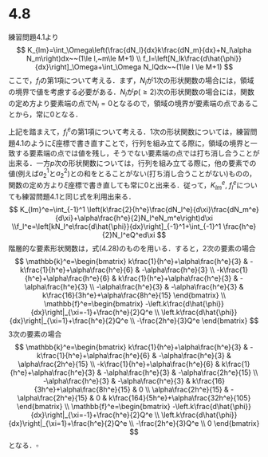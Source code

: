 # 4.8

練習問題4.1より
$$
K_{lm}=\int_\Omega\left(\frac{dN_l}{dx}k\frac{dN_m}{dx}+N_l\alpha N_m\right)dx~~(1\le l,~m\le M+1) \\
f_l=\left[N_lk\frac{d\hat{\phi}}{dx}\right]_\Omega+\int_\Omega N_lQdx~~(1\le l \le M+1)
$$
ここで，$f_l$の第1項について考える．まず，$N_l$が1次の形状関数の場合には，領域の境界で値を考慮する必要がある．$N_l$が$p(\ge2)$次の形状関数の場合には，関数の定め方より要素端の点で$N_l=0$となるので，領域の境界が要素端の点であることから，常に0となる．

上記を踏まえて，$f_l^e$の第1項について考える．1次の形状関数については，練習問題4.1のように$\xi$座標で書き直すことで，行列を組み立てる際に，領域の境界と一致する要素端の点では値を残し，そうでない要素端の点では打ち消し合うことが出来る．一方$p$次の形状関数については，行列を組み立てる際に，他の要素での値(例えば$a_2^1$と$a_2^2$)との和をとることがない(打ち消し合うことがない)ものの，関数の定め方より$\xi$座標で書き直しても常に0と出来る．従って，$K_{lm}^e,~f_l^e$についても練習問題4.1と同じ式を利用出来る．
$$
K_{lm}^e=\int_{-1}^1 \left(k\frac{2}{h^e}\frac{dN_l^e}{d\xi}\frac{dN_m^e}{d\xi}+\alpha\frac{h^e}{2}N_l^eN_m^e\right)d\xi \\f_l^e=\left[kN_l^e\frac{d\hat{\phi}}{dx}\right]_{-1}^1+\int_{-1}^1 \frac{h^e}{2}N_l^eQ^ed\xi
$$
階層的な要素形状関数は，式(4.28)のものを用いる．すると，2次の要素の場合
$$
\mathbb{k}^e=\begin{bmatrix}
k\frac{1}{h^e}+\alpha\frac{h^e}{3} & -k\frac{1}{h^e}+\alpha\frac{h^e}{6} & -\alpha\frac{h^e}{3} \\
-k\frac{1}{h^e}+\alpha\frac{h^e}{6} & k\frac{1}{h^e}+\alpha\frac{h^e}{3} & -\alpha\frac{h^e}{3} \\
-\alpha\frac{h^e}{3} & -\alpha\frac{h^e}{3} & k\frac{16}{3h^e}+\alpha\frac{8h^e}{15}
\end{bmatrix} \\
\mathbb{f}^e=\begin{bmatrix}
-\left.k\frac{d\hat{\phi}}{dx}\right|_{\xi=-1}+\frac{h^e}{2}Q^e \\
\left.k\frac{d\hat{\phi}}{dx}\right|_{\xi=1}+\frac{h^e}{2}Q^e \\
-\frac{2h^e}{3}Q^e
\end{bmatrix}
$$
3次の要素の場合
$$
\mathbb{k}^e=\begin{bmatrix}
k\frac{1}{h^e}+\alpha\frac{h^e}{3} & -k\frac{1}{h^e}+\alpha\frac{h^e}{6} & -\alpha\frac{h^e}{3} & \alpha\frac{2h^e}{15} \\
-k\frac{1}{h^e}+\alpha\frac{h^e}{6} & k\frac{1}{h^e}+\alpha\frac{h^e}{3} & -\alpha\frac{h^e}{3} & -\alpha\frac{2h^e}{15} \\
-\alpha\frac{h^e}{3} & -\alpha\frac{h^e}{3} & k\frac{16}{3h^e}+\alpha\frac{8h^e}{15} & 0 \\
\alpha\frac{2h^e}{15} & -\alpha\frac{2h^e}{15} & 0 & k\frac{164}{5h^e}+\alpha\frac{32h^e}{105}
\end{bmatrix} \\
\mathbb{f}^e=\begin{bmatrix}
-\left.k\frac{d\hat{\phi}}{dx}\right|_{\xi=-1}+\frac{h^e}{2}Q^e \\
\left.k\frac{d\hat{\phi}}{dx}\right|_{\xi=1}+\frac{h^e}{2}Q^e \\
-\frac{2h^e}{3}Q^e \\
0
\end{bmatrix}
$$
となる．$\square$
